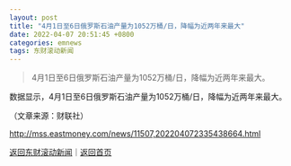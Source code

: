 ```yaml
---
layout: post
title: "4月1日至6日俄罗斯石油产量为1052万桶/日，降幅为近两年来最大"
date: 2022-04-07 20:51:45 +0800
categories: emnews
tags: 东财滚动新闻
---
```

> 4月1日至6日俄罗斯石油产量为1052万桶/日，降幅为近两年来最大。

<p>数据显示，4月1日至6日俄罗斯石油产量为1052万桶/日，降幅为近两年来最大。 </p><p class="em_media">（文章来源：财联社）</p>

<http://mss.eastmoney.com/news/11507,202204072335438664.html>

[返回东财滚动新闻](//finews.withounder.com/emnews/)｜[返回首页](//finews.withounder.com/)